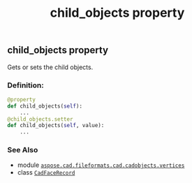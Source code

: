 ﻿---
title: child_objects property
second_title: Aspose.CAD for Python via .NET API References
description: 
type: docs
weight: 80
url: /aspose.cad.fileformats.cad.cadobjects.vertices/cadfacerecord/child_objects/
is_root: false
---

## child_objects property


Gets or sets the child objects.
### Definition:
```python
@property
def child_objects(self):
    ...
@child_objects.setter
def child_objects(self, value):
    ...
```

### See Also
* module [`aspose.cad.fileformats.cad.cadobjects.vertices`](../../)
* class [`CadFaceRecord`](/cad/python-net/aspose.cad.fileformats.cad.cadobjects.vertices/cadfacerecord)
